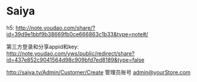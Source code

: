 # Saiya
h5:
http://note.youdao.com/share/?id=39d9e1bbf9b38669fb0ce666863c1b33&type=note#/



第三方登录和分享appid和key:
http://note.youdao.com/yws/public/redirect/share?id=437e852c9041564d98c909bfd7ed8189&type=false

http://saiya.tv/Admin/Customer/Create
管理员账号
admin@yourStore.com